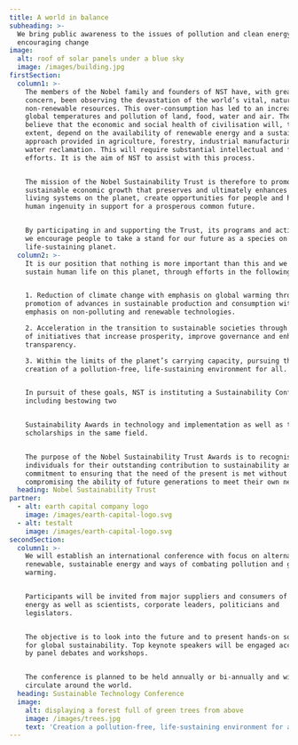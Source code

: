 ```yaml
---
title: A world in balance
subheading: >-
  We bring public awareness to the issues of pollution and clean energy and
  encouraging change
image:
  alt: roof of solar panels under a blue sky
  image: /images/building.jpg
firstSection:
  column1: >-
    The members of the Nobel family and founders of NST have, with great
    concern, been observing the devastation of the world’s vital, natural and
    non-renewable resources. This over-consumption has led to an increase in
    global temperatures and pollution of land, food, water and air. The founders
    believe that the economic and social health of civilisation will, to a large
    extent, depend on the availability of renewable energy and a sustainable
    approach provided in agriculture, forestry, industrial manufacturing and
    water reclamation. This will require substantial intellectual and financial
    efforts. It is the aim of NST to assist with this process.


    The mission of the Nobel Sustainability Trust is therefore to promote a
    sustainable economic growth that preserves and ultimately enhances the
    living systems on the planet, create opportunities for people and harness
    human ingenuity in support for a prosperous common future.


    By participating in and supporting the Trust, its programs and activities,
    we encourage people to take a stand for our future as a species on a
    life-sustaining planet.
  column2: >-
    It is our position that nothing is more important than this and we want to
    sustain human life on this planet, through efforts in the following areas:


    1. Reduction of climate change with emphasis on global warming through the
    promotion of advances in sustainable production and consumption with
    emphasis on non-polluting and renewable technologies.

    2. Acceleration in the transition to sustainable societies through promotion
    of initiatives that increase prosperity, improve governance and enhance
    transparency.

    3. Within the limits of the planet’s carrying capacity, pursuing the
    creation of a pollution-free, life-sustaining environment for all.


    In pursuit of these goals, NST is instituting a Sustainability Conference
    including bestowing two


    Sustainability Awards in technology and implementation as well as two
    scholarships in the same field.


    The purpose of the Nobel Sustainability Trust Awards is to recognise
    individuals for their outstanding contribution to sustainability and a
    commitment to ensuring that the need of the present is met without
    compromising the ability of future generations to meet their own needs.
  heading: Nobel Sustainability Trust
partner:
  - alt: earth capital company logo
    image: /images/earth-capital-logo.svg
  - alt: testalt
    image: /images/earth-capital-logo.svg
secondSection:
  column1: >-
    We will establish an international conference with focus on alternative,
    renewable, sustainable energy and ways of combating pollution and global
    warming.


    Participants will be invited from major suppliers and consumers of such
    energy as well as scientists, corporate leaders, politicians and
    legislators.


    The objective is to look into the future and to present hands-on solutions
    for global sustainability. Top keynote speakers will be engaged accompanied
    by panel debates and workshops.


    The conference is planned to be held annually or bi-annually and will
    circulate around the world.
  heading: Sustainable Technology Conference
  image:
    alt: displaying a forest full of green trees from above
    image: /images/trees.jpg
    text: 'Creation a pollution-free, life-sustaining environment for all'
---
```


